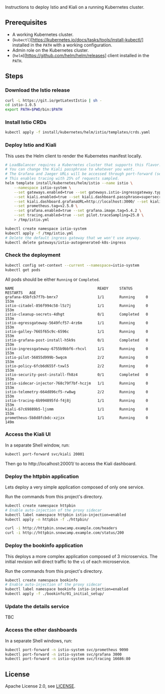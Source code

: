 Instructions to deploy Istio and Kiali on a running Kubernetes cluster.

## Prerequisites

* A working Kubernetes cluster.
* (`kubectl`)[https://kubernetes.io/docs/tasks/tools/install-kubectl/] installed in the `PATH` with a working configuration.
* Admin role on the Kubernetes cluster.
* (`helm`)[https://github.com/helm/helm/releases] client installed in the `PATH`.

## Steps

### Download the Istio release

```bash
curl -L https://git.io/getLatestIstio | sh -
cd istio-1.0.5
export PATH=$PWD/bin:$PATH
```

### Install Istio CRDs

```bash
kubectl apply -f install/kubernetes/helm/istio/templates/crds.yaml
```

### Deploy Istio and Kiali

This uses the Helm client to render the Kubernetes manifest locally.

```bash
# LoadBalancer requires a Kubernetes cluster that supports this flavor. Set it to NodePort otherwise.
# You can change the Kiali passphrase to whatever you want.
# The Grafana and Jaeger URLs will be accessed through port-forward (see below).
# This enables tracing with 25% of requests sampled.
helm template install/kubernetes/helm/istio --name istio \
    --namespace istio-system \
    --set gateways.enabled=true --set gateways.istio-ingressgateway.type=LoadBalancer \
    --set kiali.enabled=true --set kiali.dashboard.passphrase=supersecret --set kiali.tag=v0.12 \
    --set kiali.dashboard.grafanaURL=http://localhost:3000/ --set kiali.dashboard.jaegerURL=http://localhost:16686/ \
    --set prometheus.tag=v2.5.0 \
    --set grafana.enabled=true --set grafana.image.tag=5.4.2 \
    --set tracing.enabled=true --set pilot.traceSampling=25.0 \
    > /tmp/istio.yml
```


```bash
kubectl create namespace istio-system
kubectl apply -f /tmp/istio.yml
# Delete the default ingress gateway that we won't use anyway.
kubectl delete gateways/istio-autogenerated-k8s-ingress
```

### Check the deployment

```bash
kubectl config set-context --current --namespace=istio-system
kubectl get pods
```

All pods should be either `Running` or `Completed`.

```
NAME                                      READY     STATUS      RESTARTS   AGE
grafana-65bfcb7f7b-bmrx7                  1/1       Running     0          153m
istio-citadel-856f994c58-l5z7j            1/1       Running     0          153m
istio-cleanup-secrets-4dhgt               0/1       Completed   0          153m
istio-egressgateway-5649fcf57-4rz6m       1/1       Running     0          153m
istio-galley-7665f65c9c-6596c             1/1       Running     0          153m
istio-grafana-post-install-h5k9s          0/1       Completed   0          153m
istio-ingressgateway-6755b9bbf6-rhcvl     1/1       Running     0          153m
istio-pilot-56855d999b-5wqcm              2/2       Running     0          153m
istio-policy-6fcb6d655f-txwl5             2/2       Running     0          153m
istio-security-post-install-fh8z4         0/1       Completed   0          153m
istio-sidecar-injector-768c79f7bf-hczjm   1/1       Running     0          153m
istio-telemetry-664d896cf5-rw8wg          2/2       Running     0          153m
istio-tracing-6b994895fd-f4j8j            1/1       Running     0          153m
kiali-67c69889b5-ljsmm                    1/1       Running     0          153m
prometheus-5b8d8fcbdc-xzjzx               1/1       Running     0          149m
```

### Access the Kiali UI

In a separate Shell window, run:


```bash
kubectl port-forward svc/kiali 20001
```

Then go to http://localhost:20001/ to access the Kiali dashboard.

### Deploy the httpbin application

Lets deploy a very simple application composed of only one service.

Run the commands from this project's directory.

```bash
kubectl create namespace httpbin
# Enable auto-injection of the proxy sidecar
kubectl label namespace httpbin istio-injection=enabled
kubectl apply -n httpbin -f ./httpbin/
```

```bash
curl -i http://httpbin.snowcamp.example.com/headers
curl -i http://httpbin.snowcamp.example.com/status/200
```

### Deploy the bookinfo application

This deploys a more complex application composed of 3 microservics. The initial revision will direct traffic to the `v1` of each microservice.

Run the commands from this project's directory.

```bash
kubectl create namespace bookinfo
# Enable auto-injection of the proxy sidecar
kubectl label namespace bookinfo istio-injection=enabled
kubectl apply -f ./bookinfo/01_initial_setup/
```

### Update the details service

TBC

### Access the other dashboards

In a separate Shell windows, run:

```bash
kubectl port-forward -n istio-system svc/prometheus 9090
kubectl port-forward -n istio-system svc/grafana 3000
kubectl port-forward -n istio-system svc/tracing 16686:80
```

## License

Apache License 2.0, see [LICENSE](https://github.com/simonpasquier/snowcamp-io-kiali/blob/master/LICENSE).

